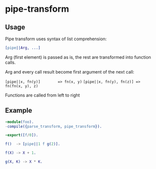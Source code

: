 # pipe-transform

## Usage

Pipe transform uses syntax of list comprehension:

```erlang
[pipe||Arg, ...]
```

Arg (first element) is passed as is, the rest are transformed into function calls.

Arg and every call result become first argument of the next call:

```[pipe||x, fn(y)]        => fn(x, y)```
```[pipe||x, fn(y), fn(z)] => fn(fn(x, y), z)```

Functions are called from left to right

## Example

```erlang
-module(foo).
-compile({parse_transform, pipe_transform}).

-export([f/0]).

f()  -> [pipe||1 f g(2)].

f(X) -> X + 1.

g(X, K) -> X * K.
```
